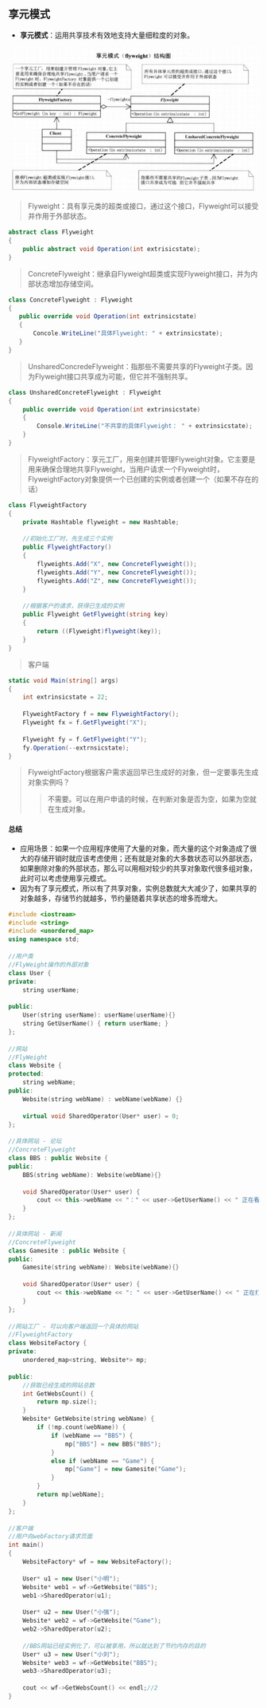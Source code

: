 ## 享元模式

- **享元模式**：运用共享技术有效地支持大量细粒度的对象。

![image-20200821090653043](.\pictures\享元模式)



> Flyweight：具有享元类的超类或接口，通过这个接口，Flyweight可以接受并作用于外部状态。

```c#
abstract class Flyweight
{
	public abstract void Operation(int extrisicstate);
}
```

> ConcreteFlyweight：继承自Flyweight超类或实现Flyweight接口，并为内部状态增加存储空间。

```c#
class ConcreteFlyweight : Flyweight
{
   public override void Operation(int extrinsicstate)
   {
       Concole.WriteLine("具体Flyweight: " + extrinsicstate);
   }
}
```

> UnsharedConcredeFlyweight：指那些不需要共享的Flyweight子类。因为Flyweight接口共享成为可能，但它并不强制共享。

```c#
class UnsharedConcreteFlyweight : Flyweight
{
	public override void Operation(int extrinsicstate)
	{
		Console.WriteLine("不共享的具体Flyweight： " + extrinsicstate);
	}
}
```

> FlyweightFactory：享元工厂，用来创建并管理Flyweight对象。它主要是用来确保合理地共享Flyweight，当用户请求一个Flyweight时，FlyweightFactory对象提供一个已创建的实例或者创建一个（如果不存在的话）

```c#
class FlyweightFactory
{
	private Hashtable flyweight = new Hashtable;
	
	//初始化工厂时，先生成三个实例
	public FlyweightFactory()
	{
		flyweights.Add("X", new ConcreteFlyweight());
		flyweights.Add("Y", new ConcreteFlyweight());
		flyweights.Add("Z", new ConcreteFlyweight());
	}
	
	//根据客户的请求，获得已生成的实例
	public Flyweight GetFlyweight(string key)
	{
		return ((Flyweight)flyweight(key));
	}
}
```

> 客户端

```c#
static void Main(string[] args)
{
    int extrinsicstate = 22;
    
    FlyweightFactory f = new FlyweightFactory();
    Flyweight fx = f.GetFlyweight("X");
    
    Flyweight fy = f.GetFlyweight("Y");
    fy.Operation(--extrnsicstate);
}
```



> FlyweightFactory根据客户需求返回早已生成好的对象，但一定要事先生成对象实例吗？
>
> > 不需要。可以在用户申请的时候，在判断对象是否为空，如果为空就在生成对象。



#### 总结

- 应用场景：如果一个应用程序使用了大量的对象，而大量的这个对象造成了很大的存储开销时就应该考虑使用；还有就是对象的大多数状态可以外部状态，如果删除对象的外部状态，那么可以用相对较少的共享对象取代很多组对象，此时可以考虑使用享元模式。
- 因为有了享元模式，所以有了共享对象，实例总数就大大减少了，如果共享的对象越多，存储节约就越多，节约量随着共享状态的增多而增大。



```c++
#include <iostream>
#include <string>
#include <unordered_map>
using namespace std;

//用户类
//FlyWeight操作的外部对象
class User {
private:
	string userName;

public:
	User(string userName): userName(userName){}
	string GetUserName() { return userName; }
};

//网站
//FlyWeight
class Website {
protected:
	string webName;
public:
	Website(string webName) : webName(webName) {}

	virtual void SharedOperator(User* user) = 0;
};

//具体网站 - 论坛
//ConcreteFlyweight
class BBS : public Website {
public:
	BBS(string webName): Website(webName){}

	void SharedOperator(User* user) {
		cout << this->webName << "：" << user->GetUserName() << " 正在看帖子" << endl;
	}
};

//具体网站 - 新闻
//ConcreteFlyweight
class Gamesite : public Website {
public:
	Gamesite(string webName): Website(webName){}

	void SharedOperator(User* user) {
		cout << this->webName << ": " << user->GetUserName() << " 正在打游戏" << endl;
	}
};

//网站工厂 - 可以向客户端返回一个具体的网站
//FlyweightFactory
class WebsiteFactory {
private:
	unordered_map<string, Website*> mp;

public:
	//获取已经生成的网站总数
	int GetWebsCount() {
		return mp.size();
	}
	Website* GetWebsite(string webName) {
		if (!mp.count(webName)) {
			if (webName == "BBS") {
				mp["BBS"] = new BBS("BBS");
			}
			else if (webName == "Game") {
				mp["Game"] = new Gamesite("Game");
			}
		}
		return mp[webName];
	}
};

//客户端
//用户向webFactory请求页面
int main()
{
	WebsiteFactory* wf = new WebsiteFactory();

	User* u1 = new User("小明");
	Website* web1 = wf->GetWebsite("BBS");
	web1->SharedOperator(u1);

	User* u2 = new User("小强");
	Website* web2 = wf->GetWebsite("Game");
	web2->SharedOperator(u2);

	//BBS网站已经实例化了，可以被享用，所以就达到了节约内存的目的
	User* u3 = new User("小刘");
	Website* web3 = wf->GetWebsite("BBS");
	web3->SharedOperator(u3);

	cout << wf->GetWebsCount() << endl;//2
}
```

